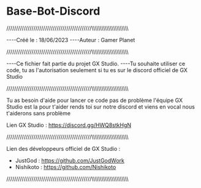 # Base-Bot-Discord
////////////////////////////////////////////\\\\\\\\\\\\\\\\\\\\\\\\\\\\\\\\\\\\\\\\\\\\

----Créé le : 18/06/2023
----Auteur : Gamer Planet

////////////////////////////////////////////\\\\\\\\\\\\\\\\\\\\\\\\\\\\\\\\\\\\\\\\\\\\

----Ce fichier fait partie du projet GX Studio.
----Tu souhaite utiliser ce code, tu as l'autorisation seulement si tu es sur le discord officiel de GX Studio 

////////////////////////////////////////////\\\\\\\\\\\\\\\\\\\\\\\\\\\\\\\\\\\\\\\\\\\\

Tu as besoin d'aide pour lancer ce code pas de problème l'équipe GX Studio est la pour t'aider rends toi sur notre discord et viens en vocal nous t'aiderons sans problème

Lien GX Studio : https://discord.gg/HWQ8stkHgN

////////////////////////////////////////////\\\\\\\\\\\\\\\\\\\\\\\\\\\\\\\\\\\\\\\\\\\\
 
 Lien des développeurs officiel de GX Studio :

- JustGod : https://github.com/JustGodWork
- Nishikoto : https://github.com/Nishikoto

////////////////////////////////////////////\\\\\\\\\\\\\\\\\\\\\\\\\\\\\\\\\\\\\\\\\\\\
